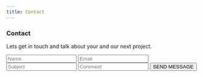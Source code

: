 ```yaml
---
title: Contact
---
```


<!-- Contact Section -->
<div class="w3-container w3-padding-32" id="contact">
  <h3 class="w3-border-bottom w3-border-light-grey w3-padding-16">Contact</h3>
  <p></p>
  <p>Lets get in touch and talk about your and our next project.</p>
  <form method="POST" action="https://formspree.io/avrosoft7@gmail.com">
    <input class="w3-input" type="text" placeholder="Name" required name="Name">
    <input class="w3-input w3-section" type="text" placeholder="Email" required name="Email">
    <input class="w3-input w3-section" type="text" placeholder="Subject" required name="Subject">
    <input class="w3-input w3-section" type="text" placeholder="Comment" required name="Comment">
    <button class="w3-button w3-black w3-section" type="submit">
      <i class="fa fa-paper-plane"></i> SEND MESSAGE
    </button>
  </form>
</div>
